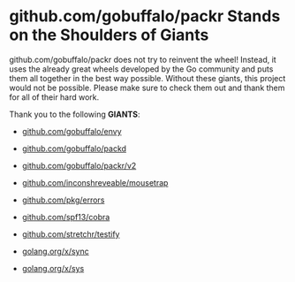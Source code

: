 # github.com/gobuffalo/packr Stands on the Shoulders of Giants

github.com/gobuffalo/packr does not try to reinvent the wheel! Instead, it uses the already great wheels developed by the Go community and puts them all together in the best way possible. Without these giants, this project would not be possible. Please make sure to check them out and thank them for all of their hard work.

Thank you to the following **GIANTS**:


* [github.com/gobuffalo/envy](https://godoc.org/github.com/gobuffalo/envy)

* [github.com/gobuffalo/packd](https://godoc.org/github.com/gobuffalo/packd)

* [github.com/gobuffalo/packr/v2](https://godoc.org/github.com/gobuffalo/packr/v2)

* [github.com/inconshreveable/mousetrap](https://godoc.org/github.com/inconshreveable/mousetrap)

* [github.com/pkg/errors](https://godoc.org/github.com/pkg/errors)

* [github.com/spf13/cobra](https://godoc.org/github.com/spf13/cobra)

* [github.com/stretchr/testify](https://godoc.org/github.com/stretchr/testify)

* [golang.org/x/sync](https://godoc.org/golang.org/x/sync)

* [golang.org/x/sys](https://godoc.org/golang.org/x/sys)

